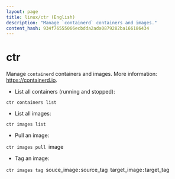 ```yaml
---
layout: page
title: linux/ctr (English)
description: "Manage `containerd` containers and images."
content_hash: 934f76555066ecbdda2ada0879282ba166186434
---
```

# ctr

Manage `containerd` containers and images.
More information: <https://containerd.io>.

- List all containers (running and stopped):

`ctr containers list`

- List all images:

`ctr images list`

- Pull an image:

`ctr images pull `<span class="tldr-var badge badge-pill bg-dark-lm bg-white-dm text-white-lm text-dark-dm font-weight-bold">image</span>

- Tag an image:

`ctr images tag `<span class="tldr-var badge badge-pill bg-dark-lm bg-white-dm text-white-lm text-dark-dm font-weight-bold">souce_image</span>`:`<span class="tldr-var badge badge-pill bg-dark-lm bg-white-dm text-white-lm text-dark-dm font-weight-bold">source_tag</span>` `<span class="tldr-var badge badge-pill bg-dark-lm bg-white-dm text-white-lm text-dark-dm font-weight-bold">target_image</span>`:`<span class="tldr-var badge badge-pill bg-dark-lm bg-white-dm text-white-lm text-dark-dm font-weight-bold">target_tag</span>

